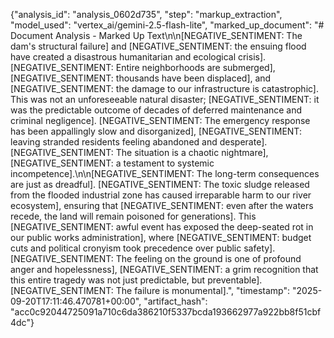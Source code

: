 {"analysis_id": "analysis_0602d735", "step": "markup_extraction", "model_used": "vertex_ai/gemini-2.5-flash-lite", "marked_up_document": "# Document Analysis - Marked Up Text\n\n[NEGATIVE_SENTIMENT: The dam's structural failure] and [NEGATIVE_SENTIMENT: the ensuing flood have created a disastrous humanitarian and ecological crisis]. [NEGATIVE_SENTIMENT: Entire neighborhoods are submerged], [NEGATIVE_SENTIMENT: thousands have been displaced], and [NEGATIVE_SENTIMENT: the damage to our infrastructure is catastrophic]. This was not an unforeseeable natural disaster; [NEGATIVE_SENTIMENT: it was the predictable outcome of decades of deferred maintenance and criminal negligence]. [NEGATIVE_SENTIMENT: The emergency response has been appallingly slow and disorganized], [NEGATIVE_SENTIMENT: leaving stranded residents feeling abandoned and desperate]. [NEGATIVE_SENTIMENT: The situation is a chaotic nightmare], [NEGATIVE_SENTIMENT: a testament to systemic incompetence].\n\n[NEGATIVE_SENTIMENT: The long-term consequences are just as dreadful]. [NEGATIVE_SENTIMENT: The toxic sludge released from the flooded industrial zone has caused irreparable harm to our river ecosystem], ensuring that [NEGATIVE_SENTIMENT: even after the waters recede, the land will remain poisoned for generations]. This [NEGATIVE_SENTIMENT: awful event has exposed the deep-seated rot in our public works administration], where [NEGATIVE_SENTIMENT: budget cuts and political cronyism took precedence over public safety]. [NEGATIVE_SENTIMENT: The feeling on the ground is one of profound anger and hopelessness], [NEGATIVE_SENTIMENT: a grim recognition that this entire tragedy was not just predictable, but preventable]. [NEGATIVE_SENTIMENT: The failure is monumental].", "timestamp": "2025-09-20T17:11:46.470781+00:00", "artifact_hash": "acc0c92044725091a710c6da386210f5337bcda193662977a922bb8f51cbf4dc"}
